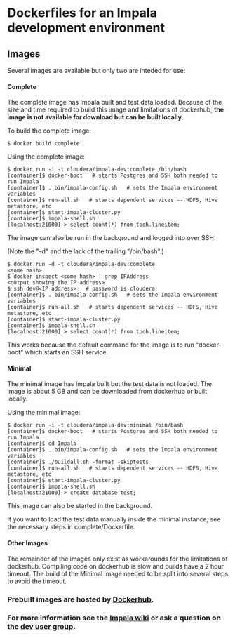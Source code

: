 # Dockerfiles for an Impala development environment

## Images

Several images are available but only two are inteded for use:

#### Complete
The complete image has Impala built and test data loaded. Because of the size and time required to build this image and limitations of dockerhub, **the image is not available for download but can be built locally**.

To build the complete image:

```
$ docker build complete
```

Using the complete image:

```
$ docker run -i -t cloudera/impala-dev:complete /bin/bash
[container]$ docker-boot   # starts Postgres and SSH both needed to run Impala
[container]$ . bin/impala-config.sh   # sets the Impala environment variables
[container]$ run-all.sh   # starts dependent services -- HDFS, Hive metastore, etc
[container]$ start-impala-cluster.py
[container]$ impala-shell.sh
[localhost:21000] > select count(*) from tpch.lineitem;
```

The image can also be run in the background and logged into over SSH:

(Note the "-d" and the lack of the trailing "/bin/bash".)

```
$ docker run -d -t cloudera/impala-dev:complete
<some hash>
$ docker inspect <some hash> | grep IPAddress
<output showing the IP address>
$ ssh dev@<IP address>   # password is cloudera
[container]$ . bin/impala-config.sh   # sets the Impala environment variables
[container]$ run-all.sh   # starts dependent services -- HDFS, Hive metastore, etc
[container]$ start-impala-cluster.py
[container]$ impala-shell.sh
[localhost:21000] > select count(*) from tpch.lineitem;
```

This works because the default command for the image is to run "docker-boot" which starts an SSH service.

#### Minimal
The minimal image has Impala built but the test data is not loaded. The image is about 5 GB and can be downloaded from dockerhub or built locally.

Using the minimal image:

```
$ docker run -i -t cloudera/impala-dev:minimal /bin/bash
[container]$ docker-boot   # starts Postgres and SSH both needed to run Impala
[container]$ cd Impala
[container]$ . bin/impala-config.sh   # sets the Impala environment variables
[container]$ ./buildall.sh -format -skiptests
[container]$ run-all.sh   # starts dependent services -- HDFS, Hive metastore, etc
[container]$ start-impala-cluster.py
[container]$ impala-shell.sh
[localhost:21000] > create database test;
```

This image can also be started in the background.

If you want to load the test data manually inside the minimal instance, see the necessary steps in complete/Dockerfile.

#### Other Images
The remainder of the images only exist as workarounds for the limitations of dockerhub. Compiling code on dockerhub is slow and builds have a 2 hour timeout. The build of the Minimal image needed to be split into several steps to avoid the timeout.

### Prebuilt images are hosted by [Dockerhub](https://hub.docker.com/r/cloudera/impala-dev/tags/).

### For more information see the [Impala wiki](https://github.com/cloudera/Impala/wiki/) or ask a question on the [dev user group](https://groups.google.com/a/cloudera.org/forum/#!forum/impala-dev).

